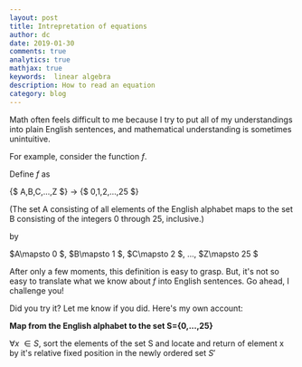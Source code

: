 ```yaml
---
layout: post
title: Intrepretation of equations
author: dc
date: 2019-01-30
comments: true
analytics: true
mathjax: true
keywords:  linear algebra
description: How to read an equation
category: blog
---
```

Math often feels difficult to me because I try to put all of my understandings into plain English sentences, and mathematical understanding is sometimes <emphasis>un<emphasis>intuitive.

For example, consider the function $f$.

Define $f$ as

{$ A,B,C,...,Z $} $\to$ {$ 0,1,2,...,25 $}

(The set A consisting of all elements of the English alphabet maps to the set B consisting of the integers 0 through 25, inclusive.)

by

$A\mapsto 0 $, $B\mapsto 1 $, $C\mapsto 2 $, ..., $Z\mapsto 25 $

After only a few moments, this definition is easy to grasp. But, it's not so easy to translate what we know about $f$ into English sentences. Go ahead, I challenge you!

Did you try it? Let me know if you did. Here's my own account:

**Map from the English alphabet to the set S={0,...,25}**

$\forall x$ $\in S$, sort the elements of the set S and locate and return of element x by it's relative fixed position in the newly ordered set $S'$

